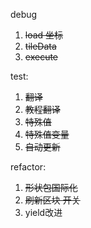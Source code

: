 debug
1. ~~load 坐标~~
2. ~~tileData~~
3. ~~execute~~

test:
1. ~~翻译~~
2. ~~教程翻译~~
3. ~~特殊值~~
4. ~~特殊值变量~~
5. ~~自动更新~~

refactor:
1. ~~形状包国际化~~
2. ~~刷新区块 开关~~
3. yield改进